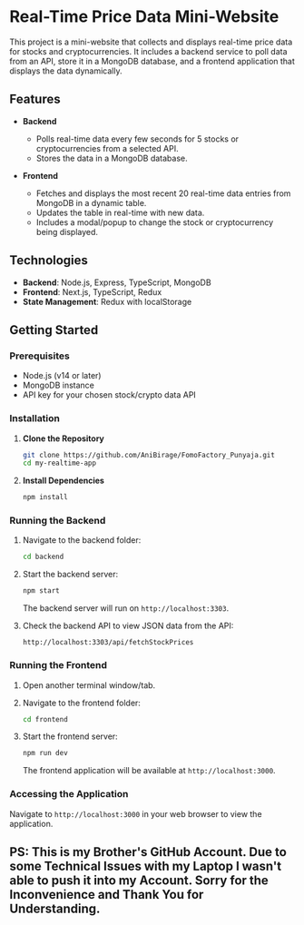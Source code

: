 # Real-Time Price Data Mini-Website

This project is a mini-website that collects and displays real-time price data for stocks and cryptocurrencies. It includes a backend service to poll data from an API, store it in a MongoDB database, and a frontend application that displays the data dynamically.

## Features

- **Backend**
  - Polls real-time data every few seconds for 5 stocks or cryptocurrencies from a selected API.
  - Stores the data in a MongoDB database.

- **Frontend**
  - Fetches and displays the most recent 20 real-time data entries from MongoDB in a dynamic table.
  - Updates the table in real-time with new data.
  - Includes a modal/popup to change the stock or cryptocurrency being displayed.

## Technologies

- **Backend**: Node.js, Express, TypeScript, MongoDB
- **Frontend**: Next.js, TypeScript, Redux
- **State Management**: Redux with localStorage

## Getting Started

### Prerequisites

- Node.js (v14 or later)
- MongoDB instance
- API key for your chosen stock/crypto data API

### Installation

1. **Clone the Repository**

   ```bash
   git clone https://github.com/AniBirage/FomoFactory_Punyaja.git
   cd my-realtime-app
   ```

2. **Install Dependencies**

   ```bash
   npm install
   ```

### Running the Backend

1. Navigate to the backend folder:

   ```bash
   cd backend
   ```

2. Start the backend server:

   ```bash
   npm start
   ```

   The backend server will run on `http://localhost:3303`.

3. Check the backend API to view JSON data from the API:

   ```url
   http://localhost:3303/api/fetchStockPrices
   ```

### Running the Frontend

1. Open another terminal window/tab.

2. Navigate to the frontend folder:

   ```bash
   cd frontend
   ```

3. Start the frontend server:

   ```bash
   npm run dev
   ```

   The frontend application will be available at `http://localhost:3000`.

### Accessing the Application

Navigate to `http://localhost:3000` in your web browser to view the application.

## PS: This is my Brother's GitHub Account. Due to some Technical Issues with my Laptop I wasn't able to push it into my Account. Sorry for the Inconvenience and Thank You for Understanding.
